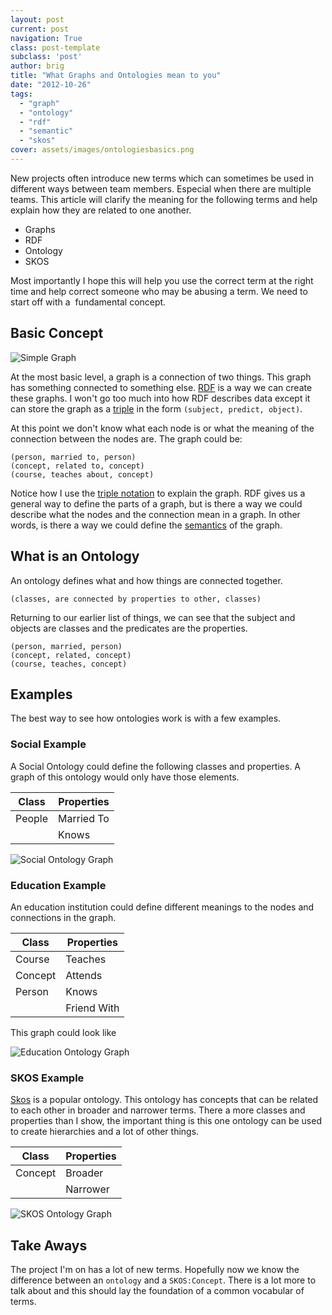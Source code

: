 ```yaml
---
layout: post
current: post
navigation: True
class: post-template
subclass: 'post'
author: brig
title: "What Graphs and Ontologies mean to you"
date: "2012-10-26"
tags: 
  - "graph"
  - "ontology"
  - "rdf"
  - "semantic"
  - "skos"
cover: assets/images/ontologiesbasics.png
---
```


New projects often introduce new terms which can sometimes be used in different ways between team members. Especial when there are multiple teams. This article will clarify the meaning for the following terms and help explain how they are related to one another.

- Graphs
- RDF
- Ontology
- SKOS

Most importantly I hope this will help you use the correct term at the right time and help correct someone who may be abusing a term. We need to start off with a  fundamental concept.

## Basic Concept

![Simple Graph](/assets/images/ontologiesbasics.png)

At the most basic level, a graph is a connection of two things. This graph has something connected to something else. [RDF](http://www.w3.org/RDF/) is a way we can create these graphs. I won't go too much into how RDF describes data except it can store the graph as a [triple](http://www.w3.org/TR/rdf-concepts/#section-triples) in the form `(subject, predict, object)`.

At this point we don't know what each node is or what the meaning of the connection between the nodes are. The graph could be:

```
(person, married to, person)
(concept, related to, concept)
(course, teaches about, concept)
```

Notice how I use the [triple notation](http://www.w3.org/TR/rdf-concepts/#section-triples) to explain the graph. RDF gives us a general way to define the parts of a graph, but is there a way we could describe what the nodes and the connection mean in a graph. In other words, is there a way we could define the [semantics](http://en.wikipedia.org/wiki/Semantics) of the graph.

## What is an Ontology

An ontology defines what and how things are connected together.

```
(classes, are connected by properties to other, classes)
```

Returning to our earlier list of things, we can see that the subject and objects are classes and the predicates are the properties.

```
(person, married, person)
(concept, related, concept)
(course, teaches, concept)
```

## Examples

The best way to see how ontologies work is with a few examples.

### Social Example

A Social Ontology could define the following classes and properties. A graph of this ontology would only have those elements.

| Class | Properties |
| --- | --- |
| People | Married To |
|  | Knows |

![Social Ontology Graph](/assets/images/socialgraph1.png)

### Education Example

An education institution could define different meanings to the nodes and connections in the graph.

| Class | Properties |
| --- | --- |
| Course | Teaches |
| Concept | Attends |
| Person | Knows |
|  | Friend With |

This graph could look like

![Education Ontology Graph](/assets/images/educationgraph2.png)

### SKOS Example

[Skos](http://www.w3.org/2004/02/skos/) is a popular ontology. This ontology has concepts that can be related to each other in broader and narrower terms. There a more classes and properties than I show, the important thing is this one ontology can be used to create hierarchies and a lot of other things.

| Class | Properties |
| --- | --- |
| Concept | Broader |
|  | Narrower |

![SKOS Ontology Graph](/assets/images/skosgraph.png?w=300)

## Take Aways

The project I'm on has a lot of new terms. Hopefully now we know the difference between an `ontology` and a `SKOS:Concept`. There is a lot more to talk about and this should lay the foundation of a common vocabular of terms.
